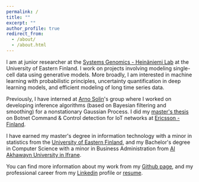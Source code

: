 ```yaml
---
permalink: /
title: ""
excerpt: ""
author_profile: true
redirect_from: 
  - /about/
  - /about.html
---
```


I am at junior researcher at the [Systems Genomics - Heinäniemi Lab](https://uefconnect.uef.fi/en/group/systems-genomics-heinaniemi-lab/) at the University of Eastern Finland.
I work on projects involving modeling single-cell data using generative models.
More broadly, I am interested in machine learning with probabilistic principles, uncertainty quantification in deep learning models,
and efficient modeling of long time series data.

Previously, I have interned at [Arno Solin](https://users.aalto.fi/~asolin/)'s group where I worked on developing inference algorithms
(based on Bayesian filtering and smoothing) for a nonstationary Gaussian Process.
I did my [master's thesis](https://erepo.uef.fi/bitstream/handle/123456789/26001/urn_nbn_fi_uef-20211253.pdf?sequence=1&isAllowed=y) on Botnet Command &amp; Control detection for IoT networks at [Ericsson - Finland](https://www.ericsson.com/en/about-us/company-facts/ericsson-worldwide/finland).

I have earned my master's degree in information technology with a minor in statistics from the [University of Eastern Finland](https://www.uef.fi/en),
and my Bachelor's degree in Computer Science with a minor in Business Administration from [Al Akhawayn University in Ifrane](http://www.aui.ma/en/).

You can find more information about my work from my [Github page](https://github.com/NajwaLaabid), and my professional career from my [Linkedin](https://www.linkedin.com/in/najwa-laabid/) profile or [resume](https://najwalaabid.github.io/files/resume.pdf).